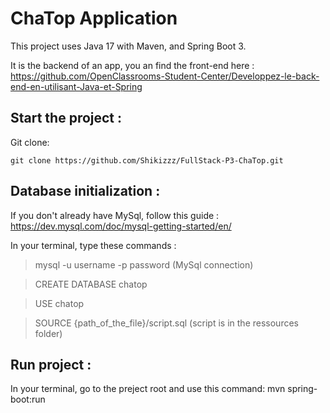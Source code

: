# ChaTop Application

This project uses Java 17 with Maven, and Spring Boot 3.

It is the backend of an app, you an find the front-end here : https://github.com/OpenClassrooms-Student-Center/Developpez-le-back-end-en-utilisant-Java-et-Spring

## Start the project :

Git clone:

    git clone https://github.com/Shikizzz/FullStack-P3-ChaTop.git

## Database initialization :

If you don't already have MySql, follow this guide : https://dev.mysql.com/doc/mysql-getting-started/en/

In your terminal, type these commands :

> mysql -u username -p password       (MySql connection)

> CREATE DATABASE chatop

> USE chatop

> SOURCE {path_of_the_file}/script.sql   (script is in the ressources folder)

## Run project :

In your terminal, go to the preject root and use this command:
mvn spring-boot:run
